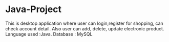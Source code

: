 # Java-Project
This is desktop application where user can login,register for
  shopping, can check account detail. Also user can add, delete,
  update electronic product.
Language used :Java. 
Database : MySQL
